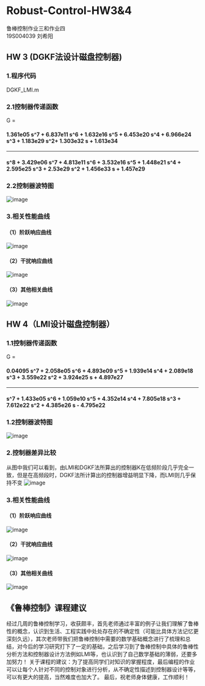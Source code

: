 # Robust-Control-HW3&4
鲁棒控制作业三和作业四  
19S004039 刘希阳
## HW 3 (DGKF法设计磁盘控制器)
### 1.程序代码
 DGKF_LMI.m
### 2.1控制器传递函数
  G =  
 ####  1.361e05 s^7 + 6.837e11 s^6 + 1.632e16 s^5 + 6.453e20 s^4 + 6.966e24 s^3 + 1.183e29 s^2+ 1.303e32 s + 1.613e34   
 ----------------------------------------------------------------------------------------------------------------------         
 #### s^8 + 3.429e06 s^7 + 4.813e11 s^6 + 3.532e16 s^5 + 1.448e21 s^4 + 2.595e25 s^3 + 2.53e29 s^2 + 1.456e33 s + 1.457e29
### 2.2控制器波特图
![image](https://github.com/12real/Robust-Control-HW3-4-/blob/master/DGKF_K_bode.png) 
### 3.相关性能曲线
#### （1）阶跃响应曲线
![image](https://github.com/12real/Robust-Control-HW3-4-/blob/master/DGKF_step_response.png) 
#### （2）干扰响应曲线
![image](https://github.com/12real/Robust-Control-HW3-4-/blob/master/DGKF_step_disturb_response.png) 
#### （3）其他相关曲线
![image](https://github.com/12real/Robust-Control-HW3-4-/blob/master/DGKF_robust.png) 

## HW 4（LMI设计磁盘控制器）
### 1.1控制器传递函数
  G =                                                                      
 ####  0.04095 s^7 + 2.058e05 s^6 + 4.893e09 s^5 + 1.939e14 s^4 + 2.089e18 s^3 + 3.559e22 s^2 + 3.924e25 s + 4.897e27
  --------------------------------------------------------------------------------------------------------------------
 ####  s^7 + 1.433e05 s^6 + 1.059e10 s^5 + 4.352e14 s^4 + 7.805e18 s^3 + 7.612e22 s^2 + 4.385e26 s - 4.795e22
### 1.2控制器波特图
![image](https://github.com/12real/Robust-Control-HW3-4-/blob/master/LMI_K_bode.png) 
### 2.控制器差异比较
 从图中我们可以看到，由LMI和DGKF法所算出的控制器K在低频阶段几乎完全一致，但是在高频段时，DGKF法所计算出的控制器增益明显下降，而LMI则几乎保持不变
![image](https://github.com/12real/Robust-Control-HW3-4-/blob/master/LMI_DGKF_diff.png) 
### 3.相关性能曲线
#### （1）阶跃响应曲线
![image](https://github.com/12real/Robust-Control-HW3-4-/blob/master/LMI_step_response.png) 
#### （2）干扰响应曲线
![image](https://github.com/12real/Robust-Control-HW3-4-/blob/master/LMI_step_disturb_response.png) 
#### （3）其他相关曲线
![image](https://github.com/12real/Robust-Control-HW3-4-/blob/master/LMI_robust.png) 

## 《鲁棒控制》课程建议
  经过几周的鲁棒控制学习，收获颇丰，首先老师通过丰富的例子让我们理解了鲁棒性的概念，认识到生活、工程实践中处处存在的不确定性（可能比具体方法记忆更深刻久远），其次老师带我们把鲁棒控制中需要的数学基础概念进行了梳理和总结，对今后的学习研究打下了一定的基础，之后学习到了鲁棒控制中具体的鲁棒性分析方法和控制器设计方法例如LMI等，也认识到了自己数学基础的薄弱，还要多加努力！
  关于课程的建议：为了提高同学们对知识的掌握程度，最后编程的作业可以让每个人针对不同的控制对象进行分析，从不确定性描述到控制器设计等等，可以有更大的提高，当然难度也加大了。
  最后，祝老师身体健康，工作顺利！

